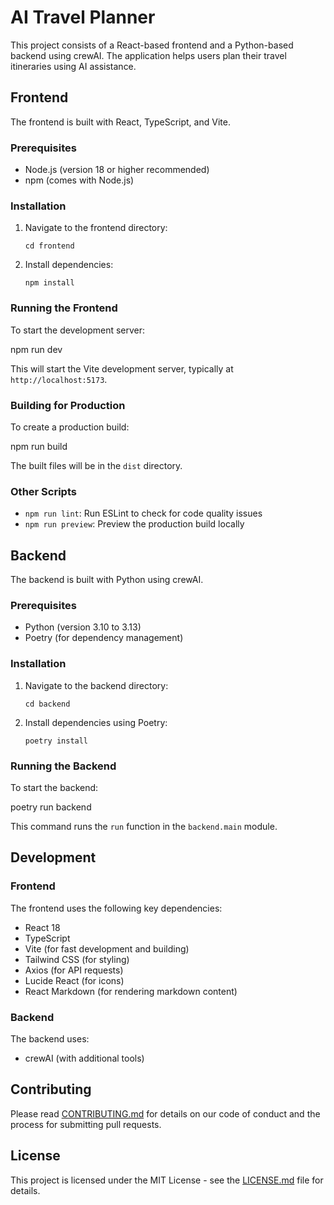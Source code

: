 # AI Travel Planner

This project consists of a React-based frontend and a Python-based backend using crewAI. The application helps users plan their travel itineraries using AI assistance.

## Frontend

The frontend is built with React, TypeScript, and Vite.

### Prerequisites

- Node.js (version 18 or higher recommended)
- npm (comes with Node.js)

### Installation

1. Navigate to the frontend directory:

   ```
   cd frontend
   ```

2. Install dependencies:
   ```
   npm install
   ```

### Running the Frontend

To start the development server:

npm run dev

This will start the Vite development server, typically at `http://localhost:5173`.

### Building for Production

To create a production build:

npm run build

The built files will be in the `dist` directory.

### Other Scripts

- `npm run lint`: Run ESLint to check for code quality issues
- `npm run preview`: Preview the production build locally

## Backend

The backend is built with Python using crewAI.

### Prerequisites

- Python (version 3.10 to 3.13)
- Poetry (for dependency management)

### Installation

1. Navigate to the backend directory:

   ```
   cd backend
   ```

2. Install dependencies using Poetry:
   ```
   poetry install
   ```

### Running the Backend

To start the backend:

poetry run backend

This command runs the `run` function in the `backend.main` module.

## Development

### Frontend

The frontend uses the following key dependencies:

- React 18
- TypeScript
- Vite (for fast development and building)
- Tailwind CSS (for styling)
- Axios (for API requests)
- Lucide React (for icons)
- React Markdown (for rendering markdown content)

### Backend

The backend uses:

- crewAI (with additional tools)

## Contributing

Please read [CONTRIBUTING.md](CONTRIBUTING.md) for details on our code of conduct and the process for submitting pull requests.

## License

This project is licensed under the MIT License - see the [LICENSE.md](LICENSE.md) file for details.
